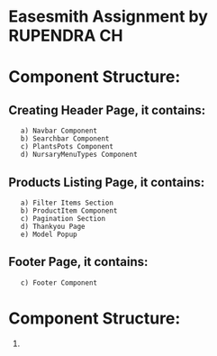 # Easesmith Assignment by RUPENDRA CH

# Component Structure:
  ## Creating Header Page, it contains:
       a) Navbar Component
       b) Searchbar Component
       c) PlantsPots Component
       d) NursaryMenuTypes Component
  ## Products Listing Page, it contains:
       a) Filter Items Section
       b) ProductItem Component
       c) Pagination Section
       d) Thankyou Page
       e) Model Popup
  ## Footer Page, it contains:
       c) Footer Component

# Component Structure:
  1) 
